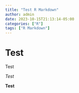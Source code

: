 ```yaml
---
title: "Test R Markdown"
author: admin
date: 2023-10-15T21:13:14-05:00
categories: ["R"]
tags: ["R Markdown"]
---
```





# Test

Test

*Test* 

**Test**

